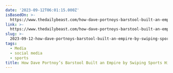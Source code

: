 ```yaml
---
date: '2023-09-12T06:01:15.000Z'
isBasedOn: >-
  https://www.thedailybeast.com/how-dave-portnoys-barstool-built-an-empire-by-swiping-sports-highlights
link: >-
  https://www.thedailybeast.com/how-dave-portnoys-barstool-built-an-empire-by-swiping-sports-highlights
slug: >-
  2023-09-12-how-dave-portnoys-barstool-built-an-empire-by-swiping-sports-highlights
tags:
  - Media
  - social media
  - sports
title: How Dave Portnoy’s Barstool Built an Empire by Swiping Sports Highlights
---
```


